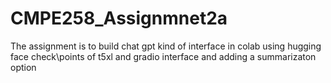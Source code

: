 # CMPE258_Assignmnet2a

The assignment is to build chat gpt kind of interface in colab using hugging face check\points of t5xl and gradio interface and adding a summarizaton option
